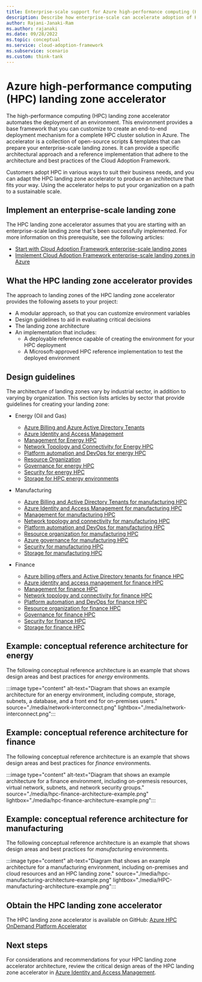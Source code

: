 ```yaml
---
title: Enterprise-scale support for Azure high-performance computing (HPC)
description: Describe how enterprise-scale can accelerate adoption of HPC.
author: Rajani-Janaki-Ram
ms.author: rajanaki
ms.date: 09/28/2022
ms.topic: conceptual
ms.service: cloud-adoption-framework
ms.subservice: scenario
ms.custom: think-tank
---
```


# Azure high-performance computing (HPC) landing zone accelerator

The high-performance computing (HPC) landing zone accelerator automates the deployment of an environment. This environment provides a base framework that you can customize to create an end-to-end deployment mechanism for a complete HPC cluster solution in Azure. The accelerator is a collection of open-source scripts & templates that can prepare your enterprise-scale landing zones. It can provide a specific architectural approach and a reference implementation that adhere to the architecture and best practices of the Cloud Adoption Framework. 

Customers adopt HPC in various ways to suit their business needs, and you can adapt the HPC landing zone accelerator to produce an architecture that fits *your* way. Using the accelerator helps to put your organization on a path to a sustainable scale.

## Implement an enterprise-scale landing zone

The HPC landing zone accelerator assumes that you are starting with an enterprise-scale landing zone that's been successfully implemented. For more information on this prerequisite, see the following articles:

- [Start with Cloud Adoption Framework enterprise-scale landing zones](../../ready/enterprise-scale/index.md)
- [Implement Cloud Adoption Framework enterprise-scale landing zones in Azure](../../ready/enterprise-scale/implementation.md)

## What the HPC landing zone accelerator provides

The approach to landing zones of the HPC landing zone accelerator provides the following assets to your project:

- A modular approach, so that you can customize environment variables
- Design guidelines to aid in evaluating critical decisions
- The landing zone architecture
- An implementation that includes:
  - A deployable reference capable of creating the environment for your HPC deployment
  - A Microsoft-approved HPC reference implementation to test the deployed environment

## Design guidelines

The architecture of landing zones vary by industrial sector, in addition to varying by organization. This section lists articles by sector that provide guidelines for creating your landing zone:

- Energy (Oil and Gas)

  - [Azure Billing and Azure Active Directory Tenants](./energy/azure-billing-active-directory-tenant.md)
  - [Azure Identity and Access Management](./energy/identity-access-management.md)
  - [Management for Energy HPC](./energy/management.md)
  - [Network Topology and Connectivity for Energy HPC](./energy/network-topology-connectivity.md)
  - [Platform automation and DevOps for energy HPC](./energy/platform-automation-devops.md)
  - [Resource Organization](./energy/resource-organization.md)
  - [Governance for energy HPC](./energy/security-governance-compliance.md)
  - [Security for energy HPC](./energy/security.md)
  - [Storage for HPC energy environments](./energy/storage.md)
  
- Manufacturing 
  - [Azure Billing and Active Directory Tenants for manufacturing HPC](./manufacturing/azure-billing-active-directory-tenant.md)
  - [Azure Identity and Access Management for manufacturing HPC](./manufacturing/identity-access-management.md)
  - [Management for manufacturing HPC](./manufacturing/management.md)
  - [Network topology and connectivity for manufacturing HPC](./manufacturing/network-topology-connectivity.md)
  - [Platform automation and DevOps for manufacturing HPC](./manufacturing/platform-automation-devops.md)
  - [Resource organization for manufacturing HPC](./manufacturing/resource-organization.md)
  - [Azure governance for manufacturing HPC](./manufacturing/security-governance-compliance.md)
  - [Security for manufacturing HPC](./manufacturing/security.md)
  - [Storage for manufacturing HPC](./manufacturing/storage.md)

- Finance
  - [Azure billing offers and Active Directory tenants for finance HPC](./finance/azure-billing-active-directory-tenant.md)
  - [Azure identity and access management for finance HPC](./finance/identity-access-management.md)
  - [Management for finance HPC](./finance/management.md)
  - [Network topology and connectivity for finance HPC](./finance/network-topology-connectivity.md)
  - [Platform automation and DevOps for finance HPC](./finance/platform-automation-devops.md)
  - [Resource organization for finance HPC](./finance/resource-organization.md)
  - [Governance for finance HPC](./finance/security-governance-compliance.md)
  - [Security for finance HPC](./finance/security.md)
  - [Storage for finance HPC](./finance/storage.md)

## Example: conceptual reference architecture for energy

The following conceptual reference architecture is an example that shows design areas and best practices for *energy* environments.

:::image type="content" alt-text="Diagram that shows an example architecture for an energy environment, including compute, storage, subnets, a database, and a front end for on-premises users." source="./media/network-interconnect.png" lightbox="./media/network-interconnect.png":::

## Example: conceptual reference architecture for finance

The following conceptual reference architecture is an example that shows design areas and best practices for *finance* environments.

:::image type="content" alt-text="Diagram that shows an example architecture for a finance environment, including on-premesis resources, virtual network, subnets, and network security groups." source="./media/hpc-finance-architecture-example.png" lightbox="./media/hpc-finance-architecture-example.png":::


## Example: conceptual reference architecture for manufacturing

The following conceptual reference architecture is an example that shows design areas and best practices for *manufacturing* environments.

:::image type="content" alt-text="Diagram that shows an example architecture for a manufacturing environment, including on-premises and cloud resources and an HPC landing zone." source="./media/hpc-manufacturing-architecture-example.png" lightbox="./media/HPC-manufacturing-architecture-example.png":::

## Obtain the HPC landing zone accelerator

The HPC landing zone accelerator is available on GitHub: [Azure HPC OnDemand Platform Accelerator](https://azure.github.io/az-hop/)

## Next steps

For considerations and recommendations for your HPC landing zone accelerator architecture, review the critical design areas of the HPC landing zone accelerator in [Azure Identity and Access Management](./energy/identity-access-management.md).
